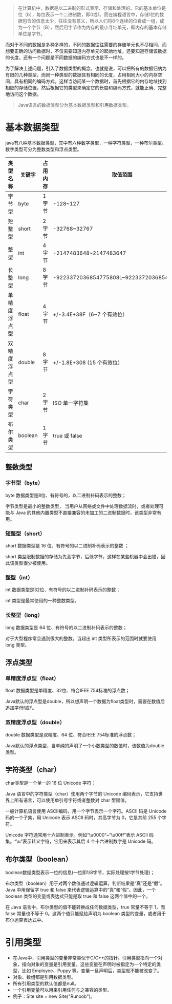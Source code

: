 > 在计算机中，数据是以二进制的形式表示、存储和处理的。它的基本单位是位（b），每位表示一个二进制数，即0或1。而在编程语言中，存储1位的数据包含的信息太少，往往没有意义，所以人们将8个连续的位看成一组，成为一个字节（B），然后用字节作为内存的最小寻址单元，即内存的基本存储单位是字节。

​	而对于不同的数据是多种多样的，不同的数据往往需要的存储单元也不尽相同，而想要正确的访问数据时，不仅需要知道内存单元的起始地址，还要知道存储该数据的长度，还有一个问题是不同数据的编码方式也是不一样的。

​	为了解决上述问题，引入了数据类型的概念。也就是说，可以把所有的数据归纳为有限的几种类型，而同一种类型的数据具有相同的长度，占用相同大小的内存空间，具有相同的编码方式。这样当访问某一个数据时，首先根据它的内存地址找到相应的存储位置，然后根据它的类型来确定它的长度和编码方式，就能正确、完整地访问这个数据。

> Java语言的数据类型分为基本数据类型和引用数据类型。

# 基本数据类型

java有八种基本数据类型，其中有六种数字类型，一种字符类型，一种布尔类型。数字类型可分为整数类型和浮点类型。

| 类型名称     | 关键字  | 占用内存 | 取值范围                                   |
| ------------ | ------- | -------- | ------------------------------------------ |
| 字节型       | byte    | 1 字节   | -128~127                                   |
| 短整型       | short   | 2 字节   | -32768~32767                               |
| 整型         | int     | 4 字节   | -2147483648~2147483647                     |
| 长整型       | long    | 8 字节   | -9223372036854775808L~9223372036854775807L |
| 单精度浮点型 | float   | 4 字节   | +/-3.4E+38F（6~7 个有效位）                |
| 双精度浮点型 | double  | 8 字节   | +/-1.8E+308 (15 个有效位）                 |
| 字符类型     | char    | 2 字节   | ISO 单一字符集                             |
| 布尔类型     | boolean | 1 字节   | true 或 false                              |

## 整数类型

### 字节型（byte）

byte 数据类型是8位、有符号的，以二进制补码表示的整数； 

字节类型是最小的整数类型， 当用户从网络或文件中处理数据流时，或者处理可能与 Java 的其他内置类型不直接兼容的未加工的二进制数据时，该类型非常有用。 

### 短整型（short）

 short 数据类型是 16 位、有符号的以二进制补码表示的整数 ；

 short 类型限制数据的存储为先高字节，后低字节，这样在某些机器中会出错，因此该类型很少被使用。 

### 整型（int）

 int 数据类型是32位、有符号的以二进制补码表示的整数； 

 int 类型是最常使用的一种整数类型。 

### 长整型（long）

 long 数据类型是 64 位、有符号的以二进制补码表示的整数； 

 对于大型程序常会遇到很大的整数，当超出 int 类型所表示的范围时就要使用 long 类型。 

## 浮点类型

### 单精度浮点型（float）

float 数据类型是单精度、32位、符合IEEE 754标准的浮点数； 

Java默认的浮点型是double，所以想声明一个数据为float类型时，需要在数值后追加字母f或F。

### 双精度浮点型（double）

double 数据类型是双精度、64 位、符合IEEE 754标准的浮点数； 

Java默认的浮点类型，当单纯的声明了一个小数类型的数值时，该数值为double类型。

## 字符类型（char）

 char类型是一个单一的 16 位 Unicode 字符； 

 Java 语言中的字符类型（char）使用两个字节的 Unicode 编码表示，它支持世界上所有语言，可以使用单引号字符或者整数对 char 型赋值。 

 一般计算机语言使用 ASCII编码，用一个字节表示一个字符。ASCII 码是 Unicode 码的一个子集，用 Unicode 表示 ASCII 码时，其高字节为 0，它是其前 255 个字符。

Unicode 字符通常用十六进制表示。例如“\u0000”~“\u00ff”表示 ASCII 码集。“\u”表示转义字符，它用来表示其后 4 个十六进制数字是 Unicode 码。 

## 布尔类型（boolean）

boolean数据类型表示一位的信息(一位即1/8字节，实际处理按1字节处理)； 

布尔类型（boolean）用于对两个数值通过逻辑运算，判断结果是“真”还是“假”。Java 中用保留字 true 和 false 来代表逻辑运算中的“真”和“假”。因此，一个 boolean 类型的变量或表达式只能是取 true 和 false 这两个值中的一个。

在 Java 语言中，布尔类型的值不能转换成任何数据类型，true 常量不等于 1，而 false 常量也不等于 0。这两个值只能赋给声明为 boolean 类型的变量，或者用于布尔运算表达式中。 

# 引用类型

- 在Java中，引用类型的变量非常类似于C/C++的指针。引用类型指向一个对象，指向对象的变量是引用变量。这些变量在声明时被指定为一个特定的类型，比如 Employee、Puppy 等。变量一旦声明后，类型就不能被改变了。
- 对象、数组都是引用数据类型。
- 所有引用类型的默认值都是null。
- 一个引用变量可以用来引用任何与之兼容的类型。
- 例子：Site site = new Site("Runoob")。